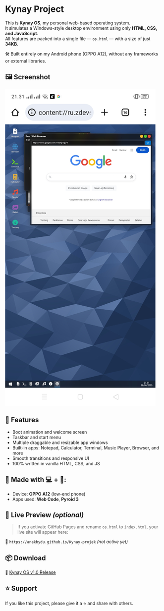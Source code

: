 # Kynay Project

This is **Kynay OS**, my personal web-based operating system.  
It simulates a Windows-style desktop environment using only **HTML, CSS, and JavaScript**.  
All features are packed into a single file — `os.html` — with a size of just **34KB**.

🛠️ Built entirely on my Android phone (OPPO A12), without any frameworks or external libraries.

## 🖼️ Screenshot

![Kynay OS Screenshot](https://raw.githubusercontent.com/anakbydu/Kynay-projek/main/Screenshot_2025-06-28-21-31-13-95.jpg)
## 🌟 Features
- Boot animation and welcome screen
- Taskbar and start menu
- Multiple draggable and resizable app windows
- Built-in apps: Notepad, Calculator, Terminal, Music Player, Browser, and more
- Smooth transitions and responsive UI
- 100% written in vanilla HTML, CSS, and JS

## 📱 Made with 💻 + 📱:
- Device: **OPPO A12** (low-end phone)
- Apps used: **Web Code**, **Pyroid 3**

## 🚀 Live Preview *(optional)*
> If you activate GitHub Pages and rename `os.html` to `index.html`, your live site will appear here:

🔗 `https://anakbydu.github.io/Kynay-projek` *(not active yet)*

## 📦 Download

🔖 [Kynay OS v1.0 Release](https://github.com/anakbydu/Kynay-projek/releases/tag/v1.0)

## ⭐ Support

If you like this project, please give it a ⭐ and share with others.
